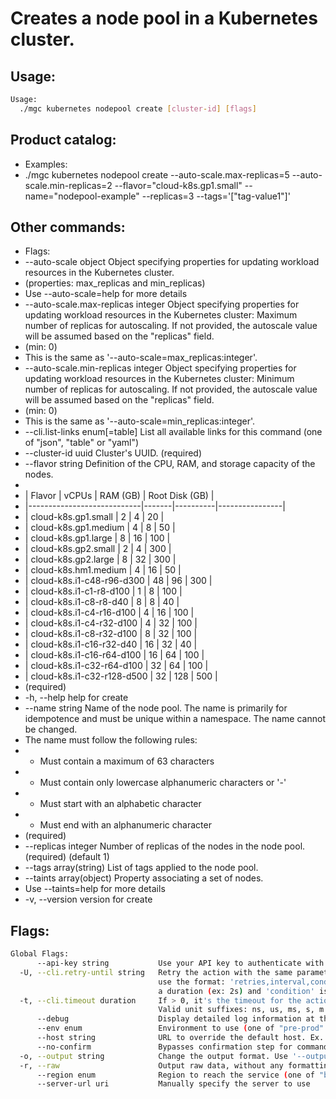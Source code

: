 # Creates a node pool in a Kubernetes cluster.

## Usage:
```bash
Usage:
  ./mgc kubernetes nodepool create [cluster-id] [flags]
```

## Product catalog:
- Examples:
- ./mgc kubernetes nodepool create --auto-scale.max-replicas=5 --auto-scale.min-replicas=2 --flavor="cloud-k8s.gp1.small" --name="nodepool-example" --replicas=3 --tags='["tag-value1"]'

## Other commands:
- Flags:
- --auto-scale object                 Object specifying properties for updating workload resources in the Kubernetes cluster.
- (properties: max_replicas and min_replicas)
- Use --auto-scale=help for more details
- --auto-scale.max-replicas integer   Object specifying properties for updating workload resources in the Kubernetes cluster: Maximum number of replicas for autoscaling. If not provided, the autoscale value will be assumed based on the "replicas" field.
- (min: 0)
- This is the same as '--auto-scale=max_replicas:integer'.
- --auto-scale.min-replicas integer   Object specifying properties for updating workload resources in the Kubernetes cluster: Minimum number of replicas for autoscaling. If not provided, the autoscale value will be assumed based on the "replicas" field.
- (min: 0)
- This is the same as '--auto-scale=min_replicas:integer'.
- --cli.list-links enum[=table]       List all available links for this command (one of "json", "table" or "yaml")
- --cluster-id uuid                   Cluster's UUID. (required)
- --flavor string                     Definition of the CPU, RAM, and storage capacity of the nodes.
- 
- | Flavor                     | vCPUs | RAM (GB) | Root Disk (GB) |
- |----------------------------|-------|----------|----------------|
- | cloud-k8s.gp1.small        | 2     | 4        | 20             |
- | cloud-k8s.gp1.medium       | 4     | 8        | 50             |
- | cloud-k8s.gp1.large        | 8     | 16       | 100            |
- | cloud-k8s.gp2.small        | 2     | 4        | 300            |
- | cloud-k8s.gp2.large        | 8     | 32       | 300            |
- | cloud-k8s.hm1.medium       | 4     | 16       | 50             |
- | cloud-k8s.i1-c48-r96-d300  | 48    | 96       | 300            |
- | cloud-k8s.i1-c1-r8-d100    | 1     | 8        | 100            |
- | cloud-k8s.i1-c8-r8-d40     | 8     | 8        | 40             |
- | cloud-k8s.i1-c4-r16-d100   | 4     | 16       | 100            |
- | cloud-k8s.i1-c4-r32-d100   | 4     | 32       | 100            |
- | cloud-k8s.i1-c8-r32-d100   | 8     | 32       | 100            |
- | cloud-k8s.i1-c16-r32-d40   | 16    | 32       | 40             |
- | cloud-k8s.i1-c16-r64-d100  | 16    | 64       | 100            |
- | cloud-k8s.i1-c32-r64-d100  | 32    | 64       | 100            |
- | cloud-k8s.i1-c32-r128-d500 | 32    | 128      | 500            |
- (required)
- -h, --help                              help for create
- --name string                       Name of the node pool. The name is primarily for idempotence and must be unique within a namespace. The name cannot be changed.
- The name must follow the following rules:
- - Must contain a maximum of 63 characters
- - Must contain only lowercase alphanumeric characters or '-'
- - Must start with an alphabetic character
- - Must end with an alphanumeric character
- (required)
- --replicas integer                  Number of replicas of the nodes in the node pool. (required) (default 1)
- --tags array(string)                List of tags applied to the node pool.
- --taints array(object)              Property associating a set of nodes.
- Use --taints=help for more details
- -v, --version                           version for create

## Flags:
```bash
Global Flags:
      --api-key string           Use your API key to authenticate with the API
  -U, --cli.retry-until string   Retry the action with the same parameters until the given condition is met. The flag parameters
                                 use the format: 'retries,interval,condition', where 'retries' is a positive integer, 'interval' is
                                 a duration (ex: 2s) and 'condition' is a 'engine=value' pair such as "jsonpath=expression"
  -t, --cli.timeout duration     If > 0, it's the timeout for the action execution. It's specified as numbers and unit suffix.
                                 Valid unit suffixes: ns, us, ms, s, m and h. Examples: 300ms, 1m30s
      --debug                    Display detailed log information at the debug level
      --env enum                 Environment to use (one of "pre-prod" or "prod") (default "prod")
      --host string              URL to override the default host. Ex. https://api.magalu.com.br or http://localhost/v1/route
      --no-confirm               Bypasses confirmation step for commands that ask a confirmation from the user
  -o, --output string            Change the output format. Use '--output=help' to know more details.
  -r, --raw                      Output raw data, without any formatting or coloring
      --region enum              Region to reach the service (one of "br-mgl1", "br-ne1" or "br-se1") (default "br-se1")
      --server-url uri           Manually specify the server to use
```

